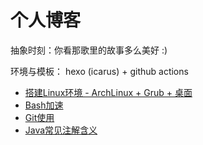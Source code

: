 # 个人博客

抽象时刻：你看那歌里的故事多么美好 :)

环境与模板： hexo (icarus) + github actions

* [搭建Linux环境 - ArchLinux + Grub + 桌面](/source/_posts/搭建Linux环境%20-%20ArchLinux%20+%20Grub%20+%20桌面.md)
* [Bash加速](/source/_posts/Bash加速.md)
* [Git使用](/source/_posts/Git使用.md)
* [Java常见注解含义](/source/_posts/Java常见注解含义.md)